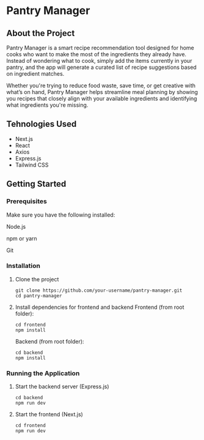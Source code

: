 ﻿# Pantry Manager

## About the Project

Pantry Manager is a smart recipe recommendation tool designed for home cooks who want to make the most of the ingredients they already have. Instead of wondering what to cook, simply add the items currently in your pantry, and the app will generate a curated list of recipe suggestions based on ingredient matches.

Whether you're trying to reduce food waste, save time, or get creative with what’s on hand, Pantry Manager helps streamline meal planning by showing you recipes that closely align with your available ingredients and identifying what ingredients you're missing.

## Tehnologies Used

- Next.js
- React
- Axios
- Express.js
- Tailwind CSS

## Getting Started 

### Prerequisites

Make sure you have the following installed:

Node.js

npm or yarn

Git

### Installation

1. Clone the project
   ```
   git clone https://github.com/your-username/pantry-manager.git
   cd pantry-manager
   ```
2. Install dependencies for frontend and backend
   Frontend (from root folder):
   ```
   cd frontend
   npm install
   ```
   Backend (from root folder):
   ```
   cd backend
   npm install
   ```

### Running the Application

1. Start the backend server (Express.js)
   ```
   cd backend
   npm run dev
   ```
2. Start the frontend (Next.js)
   ```
   cd frontend
   npm run dev
   ```
